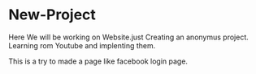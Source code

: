 # New-Project
Here We will be working on Website.just Creating an anonymus project.
Learning rom Youtube and implenting them.

This is a try to made a page like facebook login page.
